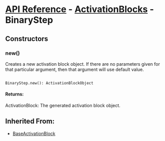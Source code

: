 # [API Reference](../../API.md) - [ActivationBlocks](../ActivationBlocks.md) - BinaryStep

## Constructors

### new()

Creates a new activation block object. If there are no parameters given for that particular argument, then that argument will use default value.

```

BinaryStep.new(): ActivationBlockObject

```

#### Returns:

ActivationBlock: The generated activation block object.

## Inherited From:

* [BaseActivationBlock](BaseActivationBlock.md)
